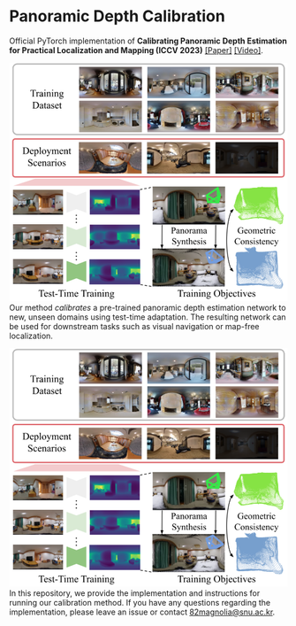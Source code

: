# Panoramic Depth Calibration
Official PyTorch implementation of **Calibrating Panoramic Depth Estimation for Practical Localization and Mapping (ICCV 2023)** [[Paper]](https://openaccess.thecvf.com/content/ICCV2023/html/Kim_Calibrating_Panoramic_Depth_Estimation_for_Practical_Localization_and_Mapping_ICCV_2023_paper.html) [[Video]](https://www.youtube.com/watch?v=KXz8IwrtJWg).

[<img src="calib_overview.png" width="600"/>](calib_overview.png)
Our method *calibrates* a pre-trained panoramic depth estimation network to new, unseen domains using test-time adaptation.
The resulting network can be used for downstream tasks such as visual navigation or map-free localization.

[<img src="calib_overview.png" width="600"/>](calib_overview.png)
In this repository, we provide the implementation and instructions for running our calibration method. If you have any questions regarding the implementation, please leave an issue or contact 82magnolia@snu.ac.kr.


